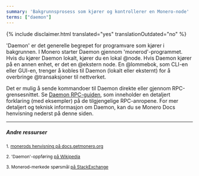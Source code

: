 ```yaml
---
summary: 'Bakgrunnsprosess som kjører og kontrollerer en Monero-node'
terms: ["daemon"]
---
```


{% include disclaimer.html translated="yes" translationOutdated="no" %}

'Daemon' er det generelle begrepet for programvare som kjører i
bakgrunnen. I Monero starter Daemon gjennom 'monerod'-programmet. Hvis du
kjører Daemon lokalt, kjører du en lokal @node. Hvis Daemon kjører på en
annen enhet, er det en @ekstern node. En @lommebok, som CLI-en eller GUI-en,
trenger å kobles til Daemon (lokalt eller eksternt) for å overbringe
@transaksjoner til nettverket.

Det er mulig å sende kommandoer til Daemon direkte eller gjennom
RPC-grensesnittet. Se [Daemon RPC-guiden](docs.getmonero.org/rpc-library/monerod-rpc/), som inneholder en detaljert
forklaring (med eksempler) på de tilgjengelige RPC-anropene. For mer
detaljert og teknisk informasjon om Daemon, kan du se Monero Docs henvisning
nederst på denne siden.

---

##### Andre ressurser

<sub>1. [monerods henvisning på docs.getmonero.org](https://docs.getmonero.org/interacting/monerod-reference/)</sub><br>

<sub>2. 'Daemon'-oppføring [på Wikipedia](https://en.wikipedia.org/wiki/Daemon_(computing))</sub><br>

<sub>3. Monerod-merkede spørsmål [på StackExchange](https://monero.stackexchange.com/?tags=monerod)</sub>
